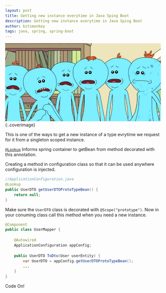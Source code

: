 ```yaml
---
layout: post
title: Getting new instance everytime in Java Sping Boot 
description: Getting new instance everytime in Java Sping Boot
author: bitsmonkey
tags: java, spring, spring-boot
---
```


![cobra-golang-cli](/img/java-newinstance-springboot.jpg){:.coverimage}

This is one of the ways to get a new instance of a type evrytime we request for it from a singleton scoped instance.

[`@Lookup`](https://docs.spring.io/spring-framework/docs/current/javadoc-api/org/springframework/beans/factory/annotation/Lookup.html) Informs spring container to getBean from method decorated with this annotation.

Creating a method in configuration class so that it can be used anywhere configuration is injected.

```java
//ApplicationConfiguration.java
@Lookup
public UserDTO getUserDTOProtoTypeBean() {
    return null;
}
```

Make sure the `UserDTO` class is decorated with `@Scope("prototype")`. Now in your conuming class call this method when you need a new instance.


```java
@Component
public class UserMapper {

    @Autowired
    ApplicationConfiguration appConfig;

    public UserDTO ToDto(User userEntity) {
        var UserDTO = appConfig.getUserDTOProtoTypeBean();
        ...
    }
}
```

Code On!